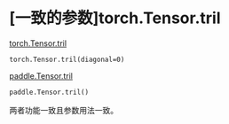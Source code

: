 # [一致的参数]torch.Tensor.tril

[torch.Tensor.tril](https://pytorch.org/docs/1.13/generated/torch.Tensor.tril.html#torch.Tensor.tril)

```
torch.Tensor.tril(diagonal=0)
```

[paddle.Tensor.tril]()

```python
paddle.Tensor.tril()
```

两者功能一致且参数用法一致。
